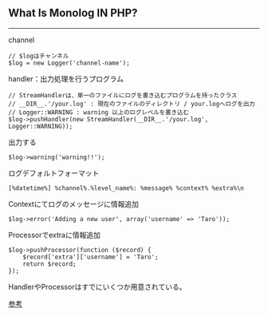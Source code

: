 ## What Is Monolog IN PHP?
---
channel
```
// $logはチャンネル
$log = new Logger('channel-name');
```

handler：出力処理を行うプログラム
```
// StreamHandlerは、単一のファイルにログを書き込むプログラムを持ったクラス
// __DIR__.'/your.log' : 現在のファイルのディレクトリ / your.logへログを出力
// Logger::WARNING : warning 以上のログレベルを書き込む
$log->pushHandler(new StreamHandler(__DIR__.'/your.log', Logger::WARNING));
```

出力する
```
$log->warning('warning!!');
```

ログデフォルトフォーマット
```
[%datetime%] %channel%.%level_name%: %message% %context% %extra%\n
```

Contextにてログのメッセージに情報追加
```
$log->error('Adding a new user', array('username' => 'Taro'));
```

Processorでextraに情報追加
```
$log->pushProcessor(function ($record) {
    $record['extra']['username'] = 'Taro';
    return $record;
});
```

HandlerやProcessorはすでにいくつか用意されている。

[参考](https://reffect.co.jp/php/monolog-to-understand#monolog)